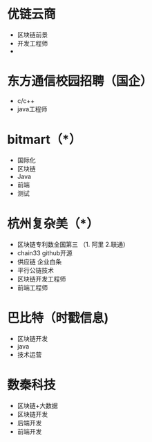 # 优链云商
* 区块链前景
* 开发工程师
* 

# 东方通信校园招聘（国企）
* c/c++
* java工程师

# bitmart（*）
* 国际化
* 区块链
* Java
* 前端
* 测试

# 杭州复杂美（*）
* 区块链专利数全国第三 （1. 阿里 2.联通）
* chain33  github开源
* 供应链  企业白条
* 平行公链技术
* 区块链开发工程师
* 前端工程师

# 巴比特（时戳信息)
* 区块链开发
* java 
* 技术运营

# 数秦科技
* 区块链+大数据
* 区块链开发
* 后端开发
* 前端开发
